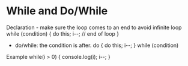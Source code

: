 # While and Do/While

Declaration - make sure the loop comes to an end to avoid infinite loop
while (condition) {
do this;
i--; // end of loop
}

- do/while: the condition is after.
  do {
  do this;
  i--;
  } while (condition)

Example
while(i > 0) {
console.log(i);
i--;
}

